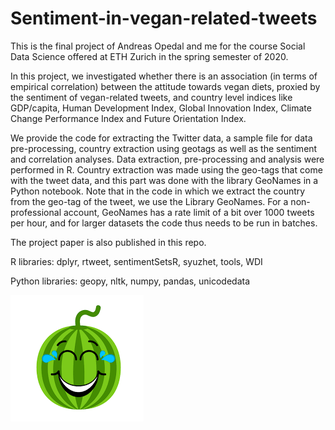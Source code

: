 # Sentiment-in-vegan-related-tweets

This is the final project of Andreas Opedal and me for the course Social Data Science offered at ETH Zurich in the spring semester of 2020. 

In this project, we investigated whether there is an association (in terms of empirical correlation) between the attitude towards vegan diets, proxied by the sentiment of vegan-related tweets, and country level indices like GDP/capita, Human Development Index, Global Innovation Index, Climate Change Performance Index and Future Orientation Index.

We provide the code for extracting the Twitter data, a sample file for data pre-processing, country extraction using geotags as well as the sentiment and correlation analyses. Data extraction, pre-processing and analysis were performed in R. Country extraction was made using the geo-tags that come with the tweet data, and this part was done with the library GeoNames in a Python notebook.
Note that in the code in which we extract the country from the geo-tag of the tweet, we use the Library GeoNames. For a non-professional account, GeoNames has a rate limit of a bit over 1000 tweets per hour, and for larger datasets the code thus needs to be run in batches. 

The project paper is also published in this repo.

R libraries: dplyr, rtweet, sentimentSetsR, syuzhet, tools, WDI

Python libraries: geopy, nltk, numpy, pandas, unicodedata

![](./happy_watermelon.png)

